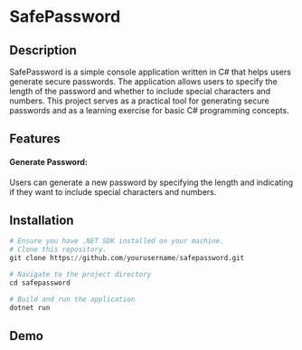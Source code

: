 # SafePassword

## Description

SafePassword is a simple console application written in C# that helps users generate secure passwords. The application allows users to specify the length of the password and whether to include special characters and numbers. This project serves as a practical tool for generating secure passwords and as a learning exercise for basic C# programming concepts.

## Features

#### Generate Password:
Users can generate a new password by specifying the length and indicating if they want to include special characters and numbers.


## Installation

```python
# Ensure you have .NET SDK installed on your machine.
# Clone this repository.
git clone https://github.com/yourusername/safepassword.git

# Navigate to the project directory
cd safepassword

# Build and run the application
dotnet run

```

## Demo

